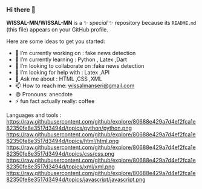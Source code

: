 ### Hi there 👋


**WISSAL-MN/WISSAL-MN** is a ✨ _special_ ✨ repository because its `README.md` (this file) appears on your GitHub profile.

Here are some ideas to get you started:

- 🔭 I’m currently working on : fake news detection
- 🌱 I’m currently learning : Python , Latex ,Dart
- 👯 I’m looking to collaborate on :fake news detection
- 🤔 I’m looking for help with : Latex ,API
- 💬 Ask me about : HTML ,CSS ,XML
- 📫 How to reach me: wissalmanseri@gmail.com
- 😄 Pronouns: anecdote
- ⚡ fun fact actually really: coffee

Languages and tools :
https://raw.githubusercontent.com/github/explore/80688e429a7d4ef2fca1e82350fe8e3517d3494d/topics/python/python.png
https://raw.githubusercontent.com/github/explore/80688e429a7d4ef2fca1e82350fe8e3517d3494d/topics/html/html.png
https://raw.githubusercontent.com/github/explore/80688e429a7d4ef2fca1e82350fe8e3517d3494d/topics/css/css.png
https://raw.githubusercontent.com/github/explore/80688e429a7d4ef2fca1e82350fe8e3517d3494d/topics/xml/xml.png
https://raw.githubusercontent.com/github/explore/80688e429a7d4ef2fca1e82350fe8e3517d3494d/topics/javascript/javascript.png
